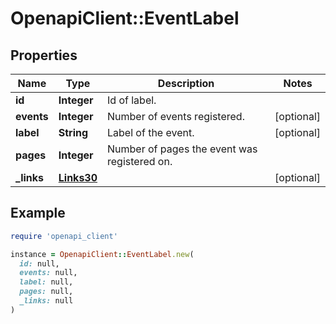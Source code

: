 # OpenapiClient::EventLabel

## Properties

| Name | Type | Description | Notes |
| ---- | ---- | ----------- | ----- |
| **id** | **Integer** | Id of label. |  |
| **events** | **Integer** | Number of events registered. | [optional] |
| **label** | **String** | Label of the event. | [optional] |
| **pages** | **Integer** | Number of pages the event was registered on. |  |
| **_links** | [**Links30**](Links30.md) |  | [optional] |

## Example

```ruby
require 'openapi_client'

instance = OpenapiClient::EventLabel.new(
  id: null,
  events: null,
  label: null,
  pages: null,
  _links: null
)
```

